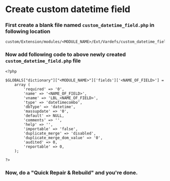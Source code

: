 # Create custom datetime field

### First create a blank file named `custom_datetime_field.php` in following location

    custom/Extension/modules/<MODULE_NAME>/Ext/Vardefs/custom_datetime_field.php

### Now add following code to above newly created `custom_datetime_field.php` file
	
	<?php
	
	$GLOBALS["dictionary"]["<MODULE_NAME>"]['fields']['<NAME_OF_FIELD>'] = 
		array (
			'required' => '0',
			'name' => '<NAME_OF_FIELD>',
			'vname' => 'LBL_<NAME_OF_FIELD>',
			'type' => 'datetimecombo',
			'dbType' => 'datetime',
			'massupdate' => '0',
			'default' => NULL,
			'comments' => '',
			'help' => '',
			'importable' => 'false',
			'duplicate_merge' => 'disabled',
			'duplicate_merge_dom_value' => '0',
			'audited' => 0,
			'reportable' => 0,
		);
		
	?>
	
### Now, do a "Quick Repair & Rebuild" and you're done.


